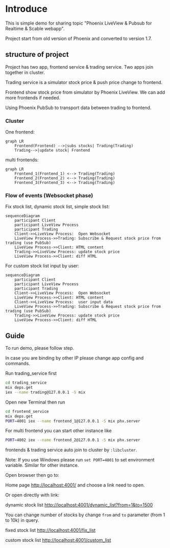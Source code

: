 # Introduce

This is simple demo for sharing topic "Phoenix LiveView & Pubsub for Realtime & Scable webapp".

Project start from old version of Phoenix and converted to version 1.7.

## structure of project

Project has two app, frontend service & trading service. Two apps join together in cluster.

Trading service is a simulator stock price & push price change to frontend.

Frontend show stock price from simulator by Phoenix LiveView. We can add more frontends if needed.

Using Phoenix PubSub to transport data between trading to frontend.

### Cluster

One frontend:

```mermaid
graph LR
    Frontend(Frontend) -->|subs stocks| Trading(Trading)
    Trading-->|update stock| Frontend
```

multi frontends:

```mermaid
graph LR
    Frontend_1(Frontend_1) <--> Trading(Trading)
    Frontend_2(Frontend_2) <--> Trading(Trading)
    Frontend_3(Frontend_3) <--> Trading(Trading)
```

### Flow of events (Websocket phase)

Fix stock list, dynamic stock list, simple stock list:

```mermaid
sequenceDiagram
    participant Client
    participant LiveView Process
    participant Trading
    Client->>LiveView Process:  Open Websocket
    LiveView Process->>Trading: Subscribe & Request stock price from trading (use PubSub)
    LiveView Process->>Client: HTML content
    Trading->>LiveView Process: update stock price
    LiveView Process->>Client: diff HTML
```

For custom stock list input by user:

```mermaid
sequenceDiagram
    participant Client
    participant LiveView Process
    participant Trading
    Client->>LiveView Process:  Open Websocket
    LiveView Process->>Client: HTML content
    Client->>LiveView Process:  user input data
    LiveView Process->>Trading: Subscribe & Request stock price from trading (use PubSub)
    Trading->>LiveView Process: update stock price
    LiveView Process->>Client: diff HTML
```

## Guide

To run demo, please follow step.

In case you are binding by other IP please change app config and commands.

Run trading_service first

```bash
cd trading_service
mix deps.get
iex --name trading@127.0.0.1 -S mix
```

Open new Terminal then run

```bash
cd frontend_service
mix deps.get
PORT=4001 iex --name frontend_1@127.0.0.1 -S mix phx.server
```

For multi frontend you can start other instance like

```bash
PORT=4002 iex --name frontend_2@127.0.0.1 -S mix phx.server
```

frontends & trading service auto join to cluster by `:libcluster`.

Note: If you use Windows please run `set PORT=4001` to set environment variable. Similar for other instance.

Open browser then go to:

Home page [http://localhost:4001/](http://localhost:4001/) and choose a link need to open.

Or open directly with link:

dynamic stock list [http://localhost:4001/dynamic_list?from=1&to=1500](http://localhost:4001/dynamic_list?from=1&to=1500)

You can change number of stocks by change `from` and `to` parameter (from 1 to 10k) in query.

fixed stock list [http://localhost:4001/fix_list](http://localhost:4001/fix_list)

custom stock list [http://localhost:4001/custom_list](http://localhost:4001/custom_list)
